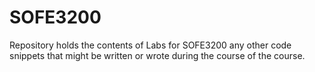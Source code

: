 # SOFE3200
Repository holds the contents of Labs for SOFE3200 any other code snippets that might be written or wrote during the course of the course.
